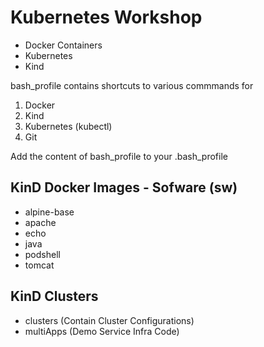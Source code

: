 # Kubernetes Workshop

- Docker Containers
- Kubernetes 
- Kind

bash_profile contains shortcuts to various commmands for

1. Docker
2. Kind
3. Kubernetes (kubectl)
4. Git

Add the content of bash_profile to your .bash_profile

## KinD Docker Images - Sofware (sw)

- alpine-base
- apache
- echo
- java
- podshell
- tomcat

## KinD Clusters

- clusters (Contain Cluster Configurations)
- multiApps (Demo Service Infra Code)
